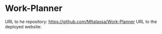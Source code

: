 # Work-Planner
URL to he repository: https://github.com/MItalassa/Work-Planner
URL to the deployed website: 
